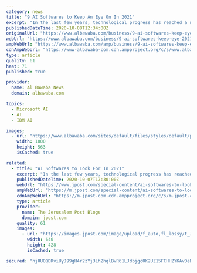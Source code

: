 ```yaml
---
category: news
title: "9 AI Softwares to Keep An Eye On In 2021"
excerpt: "In the last few years, technological progress has reached a new high. AI or artificial intelligence is no longer an obscure buzzword used by the geeks!"
publishedDateTime: 2020-10-08T12:34:00Z
originalUrl: "https://www.albawaba.com/business/9-ai-softwares-keep-eye-2021-1385415"
webUrl: "https://www.albawaba.com/business/9-ai-softwares-keep-eye-2021-1385415"
ampWebUrl: "https://www.albawaba.com/amp/business/9-ai-softwares-keep-eye-2021-1385415"
cdnAmpWebUrl: "https://www-albawaba-com.cdn.ampproject.org/c/s/www.albawaba.com/amp/business/9-ai-softwares-keep-eye-2021-1385415"
type: article
quality: 61
heat: 71
published: true

provider:
  name: Al Bawaba News
  domain: albawaba.com

topics:
  - Microsoft AI
  - AI
  - IBM AI

images:
  - url: "https://www.albawaba.com/sites/default/files/styles/default/public/im_new/rimshami/AIsoftware-shutterstock-8Oct20.jpg?itok=IPJHo11K"
    width: 1000
    height: 563
    isCached: true

related:
  - title: "AI Softwares to Look For In 2021"
    excerpt: "In the last few years, technological progress has reached a new high. AI or artificial intelligence is no longer an obscure buzzword used by the geeks! Real-world AI applications can be seen in many sectors, and you can spot AI-enabled devices and ..."
    publishedDateTime: 2020-10-07T17:30:00Z
    webUrl: "https://www.jpost.com/special-content/ai-softwares-to-look-for-in-2021-644926"
    ampWebUrl: "https://m.jpost.com/special-content/ai-softwares-to-look-for-in-2021-644926/amp"
    cdnAmpWebUrl: "https://m-jpost-com.cdn.ampproject.org/c/s/m.jpost.com/special-content/ai-softwares-to-look-for-in-2021-644926/amp"
    type: article
    provider:
      name: The Jerusalem Post Blogs
      domain: jpost.com
    quality: 61
    images:
      - url: "https://images.jpost.com/image/upload/f_auto,fl_lossy/t_JM_ArticleMainImageFaceDetect/464693"
        width: 640
        height: 428
        isCached: true

secured: "hj0UOQDRviUyJ99gH4r2zYj3Lh2hqlBvR61LJdbjgc0K2UZ15FCHHZYKAvDeB8YKe6wkqtjizyMyRPOoR4ItLSTPLp11g3ogEmSR89FJ6A5if6v/RL0RdK61awI5bq2w+lfS/rvp/ExpuSWVvIj8gjU2JOYe3Ew5Ysamg47CiXYq+8SYvuWBZW9JysQ1wjmmsLVezptTs5KMxLuLZ8vmY24MZSduZOM/3guBaYnVd3d8ADOepdzCkCYyQMuRndZHmFTpKQZoiIE3V+bqHAMYxhTP8h1ZLNQcpz6yZpk9KAy2H6MZv55F7TlEhOj7Hxd0QV6SSuMRRDZjNL5QE5p4D+SUggt9YPVfBQ9yWrJu7yk=;zkDURBg7IC3btg1lXm88MQ=="
---
```


